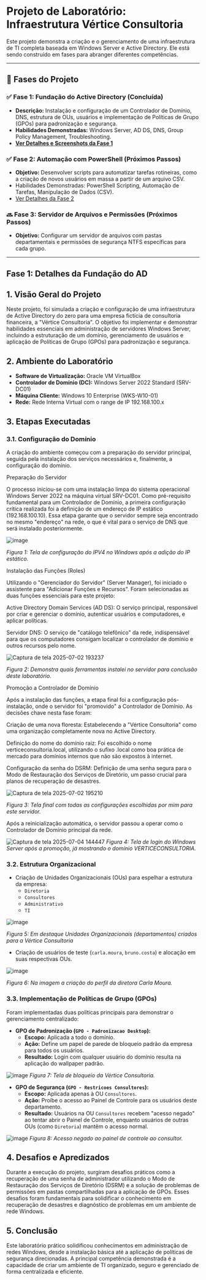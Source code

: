 # Projeto de Laboratório: Infraestrutura Vértice Consultoria

Este projeto demonstra a criação e o gerenciamento de uma infraestrutura de TI completa baseada em Windows Server e Active Directory. Ele está sendo construído em fases para abranger diferentes competências.

---

## 🌳 Fases do Projeto

### ✅ Fase 1: Fundação do Active Directory (Concluída)
* **Descrição:** Instalação e configuração de um Controlador de Domínio, DNS, estrutura de OUs, usuários e implementação de Políticas de Grupo (GPOs) para padronização e segurança.
* **Habilidades Demonstradas:** Windows Server, AD DS, DNS, Group Policy Management, Troubleshooting.
* **[Ver Detalhes e Screenshots da Fase 1](#fase-1-detalhes)**

### ✅ Fase 2: Automação com PowerShell (Próximos Passos)
* **Objetivo:** Desenvolver scripts para automatizar tarefas rotineiras, como a criação de novos usuários em massa a partir de um arquivo CSV.
* Habilidades Demonstradas: PowerShell Scripting, Automação de Tarefas, Manipulação de Dados (CSV).
* [Ver Detalhes da Fase 2](./Fase-2-Automacao-PowerShell/README_Fase2.md)

### 🔜 Fase 3: Servidor de Arquivos e Permissões (Próximos Passos)
* **Objetivo:** Configurar um servidor de arquivos com pastas departamentais e permissões de segurança NTFS específicas para cada grupo.

---

## <a name="fase-1-detalhes"></a> Fase 1: Detalhes da Fundação do AD

## 1. Visão Geral do Projeto
Neste projeto, foi simulada a criação e configuração de uma infraestrutura de Active Directory do zero para uma empresa fictícia de consultoria financeira, a "Vértice Consultoria". O objetivo foi implementar e demonstrar habilidades essenciais em administração de servidores Windows Server, incluindo a estruturação de um domínio, gerenciamento de usuários e aplicação de Políticas de Grupo (GPOs) para padronização e segurança.

## 2. Ambiente do Laboratório
* **Software de Virtualização:** Oracle VM VirtualBox
* **Controlador de Domínio (DC):** Windows Server 2022 Standard (SRV-DC01)
* **Máquina Cliente:** Windows 10 Enterprise (WKS-W10-01)
* **Rede:** Rede Interna Virtual com o range de IP 192.168.100.x

## 3. Etapas Executadas

### 3.1. Configuração do Domínio

A criação do ambiente começou com a preparação do servidor principal, seguida pela instalação dos serviços necessários e, finalmente, a configuração do domínio.

Preparação do Servidor

O processo iniciou-se com uma instalação limpa do sistema operacional Windows Server 2022 na máquina virtual SRV-DC01. Como pré-requisito fundamental para um Controlador de Domínio, a primeira configuração crítica realizada foi a definição de um endereço de IP estático (192.168.100.10). Essa etapa garante que o servidor sempre seja encontrado no mesmo "endereço" na rede, o que é vital para o serviço de DNS que será instalado posteriormente.

![image](https://github.com/user-attachments/assets/38073098-09a4-4a80-8750-58ff289a0404)

*Figura 1: Tela de configuração do IPV4 no Windows após a adição do IP estático.*

Instalação das Funções (Roles)

Utilizando o "Gerenciador do Servidor" (Server Manager), foi iniciado o assistente para "Adicionar Funções e Recursos". Foram selecionadas as duas funções essenciais para este projeto:

Active Directory Domain Services (AD DS): O serviço principal, responsável por criar e gerenciar o domínio, autenticar usuários e computadores, e aplicar políticas.

Servidor DNS: O serviço de "catálogo telefônico" da rede, indispensável para que os computadores consigam localizar o controlador de domínio e outros recursos pelo nome.

![Captura de tela 2025-07-02 193237](https://github.com/user-attachments/assets/89ede6d9-65f7-4784-a9d1-360342ebe94f)

*Figura 2: Demonstra quais ferramentas instalei no servidor para conclusão deste laboratório.*

Promoção a Controlador de Domínio

Após a instalação das funções, a etapa final foi a configuração pós-instalação, onde o servidor foi "promovido" a Controlador de Domínio. As decisões chave nesta fase foram:

Criação de uma nova floresta: Estabelecendo a "Vértice Consultoria" como uma organização completamente nova no Active Directory.

Definição do nome do domínio raiz: Foi escolhido o nome verticeconsultoria.local, utilizando o sufixo .local como boa prática de mercado para domínios internos que não são expostos à internet.

Configuração da senha do DSRM: Definição de uma senha segura para o Modo de Restauração dos Serviços de Diretório, um passo crucial para planos de recuperação de desastres.

![Captura de tela 2025-07-02 195210](https://github.com/user-attachments/assets/29374851-1811-4c34-a668-af88642453e2)

*Figura 3: Tela final com todas as configurações escolhidas por mim para este servidor.*

Após a reinicialização automática, o servidor passou a operar como o Controlador de Domínio principal da rede.

![Captura de tela 2025-07-04 144447](https://github.com/user-attachments/assets/5b6b97a2-8a25-4ac4-a792-ef263d52b031)
*Figura 4: Tela de login do Windows Server após a promoção, já mostrando o domínio VERTICECONSULTORIA.*

### 3.2. Estrutura Organizacional
* Criação de Unidades Organizacionais (OUs) para espelhar a estrutura da empresa:
    * `Diretoria`
    * `Consultores`
    * `Administrativo`
    * `TI`
  
![image](https://github.com/user-attachments/assets/a1cdaef3-9a4b-41ba-833f-4915ac963e61)

*Figura 5: Em destaque Unidades Organizacionais (departamentos) criados para a Vértice Consultoria*

* Criação de usuários de teste (`carla.moura`, `bruno.costa`) e alocação em suas respectivas OUs.

![image](https://github.com/user-attachments/assets/8fb5424f-b48f-406c-af2e-e6083a128805)

*Figura 6: Na imagem a criação do perfil da diretora Carla Moura.*

### 3.3. Implementação de Políticas de Grupo (GPOs)
Foram implementadas duas políticas principais para demonstrar o gerenciamento centralizado:

* **GPO de Padronização (`GPO - Padronizacao Desktop`):**
    * **Escopo:** Aplicada a todo o domínio.
    * **Ação:** Define um papel de parede de bloqueio padrão da empresa para todos os usuários.
    * **Resultado:** Login com qualquer usuário do domínio resulta na aplicação do wallpaper padrão.
  
![image](https://github.com/user-attachments/assets/dc6c5b46-055c-46e8-9237-0b24b80451d4)
*Figura 7: Tela de bloqueio da Vértice Consultoria.*

* **GPO de Segurança (`GPO - Restricoes Consultores`):**
    * **Escopo:** Aplicada apenas à OU `Consultores`.
    * **Ação:** Proíbe o acesso ao Painel de Controle para os usuários deste departamento.
    * **Resultado:** Usuários na OU `Consultores` recebem "acesso negado" ao tentar abrir o Painel de Controle, enquanto usuários de outras OUs (como `Diretoria`) mantêm o acesso normal.

![image](https://github.com/user-attachments/assets/7d3806dd-1e53-4038-b9f3-b63ca1e48626)
*Figura 8: Acesso negado ao painel de controle ao consultor.*

## 4. Desafios e Apredizados
Durante a execução do projeto, surgiram desafios práticos como a recuperação de uma senha de administrador utilizando o Modo de Restauração dos Serviços de Diretório (DSRM) e a solução de problemas de permissões em pastas compartilhadas para a aplicação de GPOs. Esses desafios foram fundamentais para solidificar o conhecimento em recuperação de desastres e diagnóstico de problemas em um ambiente de rede Windows.

## 5. Conclusão 
Este laboratório prático solidificou conhecimentos em administração de redes Windows, desde a instalação básica até a aplicação de políticas de segurança direcionadas. A principal competência demonstrada é a capacidade de criar um ambiente de TI organizado, seguro e gerenciado de forma centralizada e eficiente.
